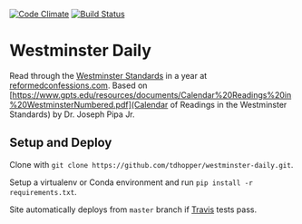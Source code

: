 [![Code Climate](https://codeclimate.com/github/tdhopper/westminster-daily/badges/gpa.svg)](https://codeclimate.com/github/tdhopper/westminster-daily) [![Build Status](https://travis-ci.org/tdhopper/westminster-daily.svg)](https://travis-ci.org/tdhopper/westminster-daily)

# Westminster Daily

Read through the [Westminster Standards](https://en.wikipedia.org/wiki/Westminster_Standards) in a year at [reformedconfessions.com](http://www.reformedconfessions.com). Based on [https://www.gpts.edu/resources/documents/Calendar%20Readings%20in%20WestminsterNumbered.pdf](Calendar of Readings in the Westminster Standards) by Dr. Joseph Pipa Jr.

## Setup and Deploy

Clone with `git clone https://github.com/tdhopper/westminster-daily.git`.

Setup a virtualenv or Conda environment and run `pip install -r requirements.txt`.

Site automatically deploys from `master` branch if [Travis](https://travis-ci.org/tdhopper/westminster-daily) tests pass.